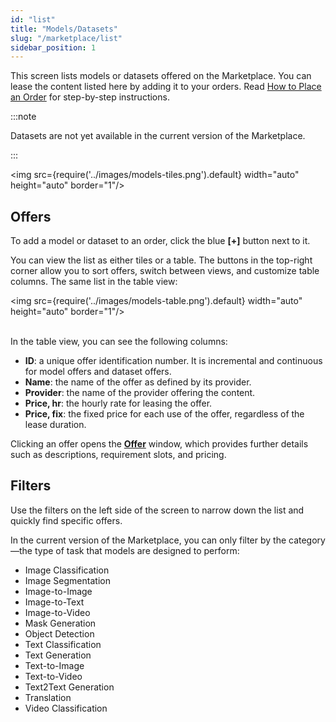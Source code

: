 ```yaml
---
id: "list"
title: "Models/Datasets"
slug: "/marketplace/list"
sidebar_position: 1
---
```


This screen lists models or datasets offered on the Marketplace. You can lease the content listed here by adding it to your orders. Read [How to Place an Order](/marketplace/guides/place-order) for step-by-step instructions.

:::note

Datasets are not yet available in the current version of the Marketplace.

:::

<img src={require('../images/models-tiles.png').default} width="auto" height="auto" border="1"/>
<br/>

## Offers

To add a model or dataset to an order, click the blue **[+]** button next to it.

You can view the list as either tiles or a table. The buttons in the top-right corner allow you to sort offers, switch between views, and customize table columns. The same list in the table view:

<img src={require('../images/models-table.png').default} width="auto" height="auto" border="1"/>
<br/>
<br/>

In the table view, you can see the following columns:

- **ID**: a unique offer identification number. It is incremental and continuous for model offers and dataset offers.
- **Name**: the name of the offer as defined by its provider.
- **Provider**: the name of the provider offering the content.
- **Price, hr**: the hourly rate for leasing the offer.
- **Price, fix**: the fixed price for each use of the offer, regardless of the lease duration.

Clicking an offer opens the [**Offer**](/marketplace/marketplace/offer) window, which provides further details such as descriptions, requirement slots, and pricing.

## Filters

Use the filters on the left side of the screen to narrow down the list and quickly find specific offers.

In the current version of the Marketplace, you can only filter by the category—the type of task that models are designed to perform:

- Image Classification
- Image Segmentation
- Image-to-Image
- Image-to-Text
- Image-to-Video
- Mask Generation
- Object Detection
- Text Classification
- Text Generation
- Text-to-Image
- Text-to-Video
- Text2Text Generation
- Translation
- Video Classification